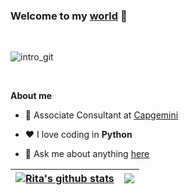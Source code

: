 ### Welcome to my <a href="https://ritakushwaha.github.io/rita12.github.io">world</a> 👋
<br />

![intro_git](https://user-images.githubusercontent.com/37330761/143721328-6c2d92aa-2882-4f6c-ac73-cdc24c04bf6e.gif)

<br />

**About me**

- 💼 Associate Consultant at [Capgemini](https://www.capgemini.com/in-en/)

- ❤️ I love coding in **Python**

- 💬 Ask me about anything [here](https://github.com/Ritakushwaha/Ritakushwaha/discussions)

<!--**Languages and Tools:**  

<code><img height="20" src="https://www.flaticon.com/premium-icon/python_3098090?term=python&page=1&position=1&page=1&position=1&related_id=3098090&origin=search"></code>
<code><img height="20" src="https://raw.githubusercontent.com/github/explore/80688e429a7d4ef2fca1e82350fe8e3517d3494d/topics/typescript/typescript.png"></code>
<code><img height="20" src="https://raw.githubusercontent.com/github/explore/80688e429a7d4ef2fca1e82350fe8e3517d3494d/topics/react/react.png"></code>
<code><img height="20" src="https://raw.githubusercontent.com/github/explore/5c058a388828bb5fde0bcafd4bc867b5bb3f26f3/topics/graphql/graphql.png"></code>
<code><img height="20" src="https://raw.githubusercontent.com/github/explore/80688e429a7d4ef2fca1e82350fe8e3517d3494d/topics/nodejs/nodejs.png"></code>    
-->

| <a href="https://github.com/Ritakushwaha/github-readme-stats"><img align="center" src="https://github-readme-stats.vercel.app/api?username=Ritakushwaha&show_icons=true&include_all_commits=true&theme=buefy&hide_border=true" alt="Rita's github stats" /></a> | <a href="https://github.com/Ritakushwaha/github-readme-stats"><img align="center" src="https://github-readme-stats.vercel.app/api/top-langs/?username=Ritakushwaha&layout=compact&theme=buefy&hide_border=true" /></a> |
| ------------- | ------------- |

<!--
[![Rita's GitHub stats](https://github-readme-stats.vercel.app/api?username=Ritakushwaha)](https://github.com/Ritakushwaha/github-readme-stats)

[![Readme Card](https://github-readme-stats.vercel.app/api/pin/?username=Ritakushwaha&repo=github-readme-stats)](https://github.com/Ritakushwaha/github-readme-stats)
-->
